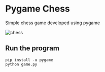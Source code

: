 # Pygame Chess

Simple chess game developed using pygame

![chess](https://user-images.githubusercontent.com/74141558/224470807-3fdabfd0-87c3-4ff8-b354-d28ceaa32a65.gif)

## Run the program
```
pip install -u pygame
python game.py
```
